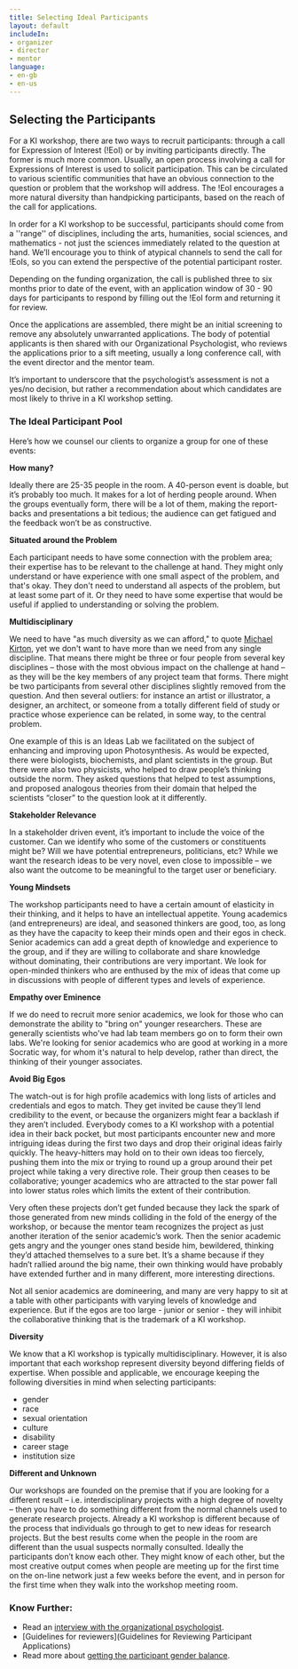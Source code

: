 ```yaml
---
title: Selecting Ideal Participants
layout: default
includeIn: 
- organizer
- director
- mentor
language:
- en-gb
- en-us
---
```

## Selecting the Participants 

For a KI workshop, there are two ways to recruit participants: through a call for Expression of Interest (!EoI) or by inviting participants directly. The former is much more common. Usually, an open process involving a call for Expressions of Interest is used to solicit participation. This can be circulated to various scientific communities that have an obvious connection to the question or problem that the workshop will address. The !EoI encourages a more natural diversity than handpicking participants, based on the reach of the call for applications.

In order for a KI workshop to be successful, participants should come from a ''range'' of disciplines, including the arts, humanities, social sciences, and mathematics - not just the sciences immediately related to the question at hand. We’ll encourage you to think of atypical channels to send the call for !EoIs, so you can extend the perspective of the potential participant roster.

Depending on the funding organization, the call is published three to six months prior to date of the event, with an application window of 30 - 90 days for participants to respond by filling out the !EoI form and returning it for review.

Once the applications are assembled, there might be an initial screening to remove any absolutely unwarranted applications. The body of potential applicants is then shared with our Organizational Psychologist, who reviews the applications prior to a sift meeting, usually a long conference call, with the event director and the mentor team.

It’s important to underscore that the psychologist’s assessment is not a yes/no decision, but rather a recommendation about which candidates are most likely to thrive in a KI workshop setting.

### The Ideal Participant Pool 

Here’s how we counsel our clients to organize a group for one of these events:

**How many?**

Ideally there are 25-35 people in the room. A 40-person event is doable, but it’s probably too much. It makes for a lot of herding people around. When the groups eventually form, there will be a lot of them, making the report-backs and presentations a bit tedious; the audience can get fatigued and the feedback won’t be as constructive.

**Situated around the Problem**

Each participant needs to have some connection with the problem area; their expertise has to be relevant to the challenge at hand. They might only understand or have experience with one small aspect of the problem, and that's okay. They don't need to understand all aspects of the problem, but at least some part of it. Or they need to have some expertise that would be useful if applied to understanding or solving the problem.

**Multidisciplinary**

We need to have "as much diversity as we can afford," to quote [Michael Kirton](http://books.google.fr/books/about/Adaption_Innovation.html?id=FVsqmQEACAAJ&redir_esc=y), yet we don't want to have more than we need from any single discipline. That means there might be three or four people from several key disciplines – those with the most obvious impact on the challenge at hand – as they will be the key members of any project team that forms. There might be two participants from several other disciplines slightly removed from the question. And then several outliers: for instance an artist or illustrator, a designer, an architect, or someone from a totally different field of study or practice whose experience can be related, in some way, to the central problem.

One example of this is an Ideas Lab we facilitated on the subject of enhancing and improving upon Photosynthesis. As would be expected, there were biologists, biochemists, and plant scientists in the group. But there were also two physicists, who helped to draw people’s thinking outside the norm. They asked questions that helped to test assumptions, and proposed analogous theories from their domain that helped the scientists “closer” to the question look at it differently.

**Stakeholder Relevance**

In a stakeholder driven event, it’s important to include the voice of the customer. Can we identify who some of the customers or constituents might be? Will we have potential entrepreneurs, politicians, etc? While we want the research ideas to be very novel, even close to impossible – we also want the outcome to be meaningful to the target user or beneficiary. 

**Young Mindsets**

The workshop participants need to have a certain amount of elasticity in their thinking, and it helps to have an intellectual appetite. Young academics (and entrepreneurs) are ideal, and seasoned thinkers are good, too, as long as they have the capacity to keep their minds open and their egos in check. Senior academics can add a great depth of knowledge and experience to the group, and if they are willing to collaborate and share knowledge without dominating, their contributions are very important. We look for open-minded thinkers who are enthused by the mix of ideas that come up in discussions with people of different types and levels of experience.

**Empathy over Eminence**

If we do need to recruit more senior academics, we look for those who can demonstrate the ability to "bring on" younger researchers. These are generally scientists who've had lab team members go on to form their own labs. We're looking for senior academics who are good at working in a more Socratic way, for whom it's natural to help develop, rather than direct, the thinking of their younger associates.

**Avoid Big Egos**

The watch-out is for high profile academics with long lists of articles and credentials and egos to match. They get invited be cause they’ll lend credibility to the event, or because the organizers might fear a backlash if they aren’t included. Everybody comes to a KI workshop with a potential idea in their back pocket, but most participants encounter new and more intriguing ideas during the first two days and drop their original ideas fairly quickly. The heavy-hitters may hold on to their own ideas too fiercely, pushing them into the mix or trying to round up a group around their pet project while taking a very directive role. Their group then ceases to be collaborative; younger academics who are attracted to the star power fall into lower status roles which limits the extent of their contribution.

Very often these projects don’t get funded because they lack the spark of those generated from new minds colliding in the fold of the energy of the workshop, or because the mentor team recognizes the project as just another iteration of the senior academic’s work. Then the senior academic gets angry and the younger ones stand beside him, bewildered, thinking they’d attached themselves to a sure bet. It’s a shame because if they hadn’t rallied around the big name, their own thinking would have probably have extended further and in many different, more interesting directions.

Not all senior academics are domineering, and many are very happy to sit at a table with other participants with varying levels of knowledge and experience. But if the egos are too large - junior or senior - they will inhibit the collaborative thinking that is the trademark of a KI workshop.

**Diversity**

We know that a KI workshop is typically multidisciplinary. However, it is also important that each workshop represent diversity beyond differing fields of expertise. When possible and applicable, we encourage keeping the following diversities in mind when selecting participants:
* gender
* race
* sexual orientation
* culture
* disability
* career stage
* institution size

**Different and Unknown**

Our workshops are founded on the premise that if you are looking for a different result – i.e. interdisciplinary projects with a high degree of novelty – then you have to do something different from the normal channels used to generate research projects. Already a KI workshop is different because of the process that individuals go through to get to new ideas for research projects. But the best results come when the people in the room are different than the usual suspects normally consulted. Ideally the participants don’t know each other. They might know of each other, but the most creative output comes when people are meeting up for the first time on the on-line network just a few weeks before the event, and in person for the first time when they walk into the workshop meeting room.

### Know Further: 

- Read an [interview with the organizational psychologist](http://knowinnovation.com/brains-and-soul-in-equal-measure/).
- [Guidelines for reviewers](Guidelines for Reviewing Participant Applications)
- Read more about [getting the participant gender balance](http://knowinnovation.com/female-factor/).